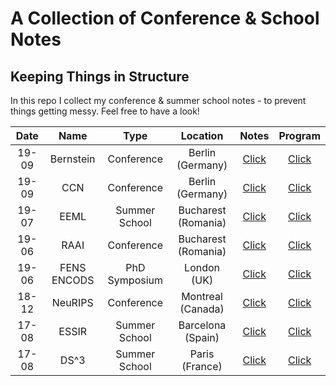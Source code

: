 # A Collection of Conference & School Notes
## Keeping Things in Structure

In this repo I collect my conference & summer school notes - to prevent things getting messy. Feel free to have a look!

| Date | Name   |  Type   | Location |  Notes  |  Program  |
| :----: |:----------:| :------:| :-----:| :----:| :----:|
19-09 | Bernstein | Conference | Berlin (Germany) | [Click](2019-09-Bernstein/) | [Click](2019-09-Bernstein/Program-1-Bernstein.png)
19-09 | CCN | Conference | Berlin (Germany) | [Click](2019-09-CCN/) | [Click](2019-09-CCN/Program-1-CCN.png)
19-07 | EEML | Summer School | Bucharest (Romania) | [Click](2019-07-EEML/) | [Click](2019-07-EEML/Program-EEML.png)
19-06 | RAAI | Conference | Bucharest (Romania) | [Click](2019-06-RAAI/) | [Click](2019-06-RAAI/Program-1-RAAI.png)
19-06 | FENS ENCODS | PhD Symposium | London (UK) | [Click](2019-06-FENS-ENCODS/) | [Click](2019-06-FENS-ENCODS/Program-1-FENS-ENCODS.png)
18-12 | NeuRIPS | Conference | Montreal (Canada) | [Click](2018-12-NeuRIPS/) | [Click](https://nips.cc/Conferences/2018)
17-08 | ESSIR | Summer School | Barcelona (Spain) | [Click](2017-09-ESSIR/) | [Click](2017-09-ESSIR/Program-1-ESSIR.png)
17-08 | DS^3 | Summer School | Paris (France) | [Click](2017-08-DS^3/) | [Click](2017-08-DS^3/Program-DS^3.png)
